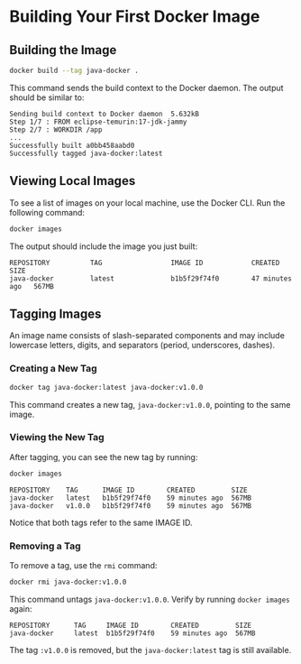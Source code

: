 
# Building Your First Docker Image

## Building the Image

```bash
docker build --tag java-docker .
```

This command sends the build context to the Docker daemon. The output should be similar to:

```
Sending build context to Docker daemon  5.632kB
Step 1/7 : FROM eclipse-temurin:17-jdk-jammy
Step 2/7 : WORKDIR /app
...
Successfully built a0bb458aabd0
Successfully tagged java-docker:latest
```

## Viewing Local Images

To see a list of images on your local machine, use the Docker CLI. Run the following command:

```bash
docker images
```

The output should include the image you just built:

```
REPOSITORY          TAG                 IMAGE ID            CREATED          SIZE
java-docker         latest              b1b5f29f74f0        47 minutes ago   567MB
```

## Tagging Images

An image name consists of slash-separated components and may include lowercase letters, digits, and separators (period, underscores, dashes).

### Creating a New Tag

```bash
docker tag java-docker:latest java-docker:v1.0.0
```

This command creates a new tag, `java-docker:v1.0.0`, pointing to the same image.

### Viewing the New Tag

After tagging, you can see the new tag by running:

```bash
docker images
```

```
REPOSITORY    TAG      IMAGE ID        CREATED         SIZE
java-docker   latest   b1b5f29f74f0    59 minutes ago  567MB
java-docker   v1.0.0   b1b5f29f74f0    59 minutes ago  567MB
```

Notice that both tags refer to the same IMAGE ID.

### Removing a Tag

To remove a tag, use the `rmi` command:

```bash
docker rmi java-docker:v1.0.0
```

This command untags `java-docker:v1.0.0`. Verify by running `docker images` again:

```
REPOSITORY      TAG     IMAGE ID        CREATED         SIZE
java-docker     latest  b1b5f29f74f0    59 minutes ago  567MB
```

The tag `:v1.0.0` is removed, but the `java-docker:latest` tag is still available.

